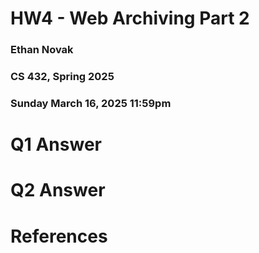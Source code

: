 # HW4 - Web Archiving Part 2
### Ethan Novak
### CS 432, Spring 2025
### Sunday March 16, 2025 11:59pm

# Q1 Answer

# Q2 Answer

# References
